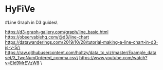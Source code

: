 # HyFiVe


#Line Graph in D3 guides\

https://d3-graph-gallery.com/graph/line_basic.html \
https://observablehq.com/@d3/line-chart \
https://datawanderings.com/2019/10/28/tutorial-making-a-line-chart-in-d3-js-v-5/\
https://raw.githubusercontent.com/holtzy/data_to_viz/master/Example_dataset/3_TwoNumOrdered_comma.csv\
https://www.youtube.com/watch?v=EId9MrEVzW8 \
